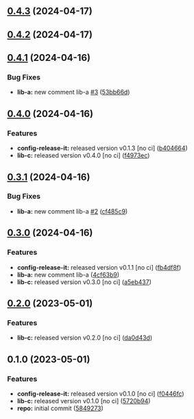 

## [0.4.3](https://github.com/GaborTorma/monorepo-semantic-releases/compare/@mono/lib-a-v0.4.2...@mono/lib-a-v0.4.3) (2024-04-17)

## [0.4.2](https://github.com/GaborTorma/monorepo-semantic-releases/compare/@mono/lib-a-v0.4.1...@mono/lib-a-v0.4.2) (2024-04-17)

## [0.4.1](https://github.com/GaborTorma/monorepo-semantic-releases/compare/@mono/lib-a-v0.4.0...@mono/lib-a-v0.4.1) (2024-04-16)


### Bug Fixes

* **lib-a:** new comment lib-a [#3](https://github.com/GaborTorma/monorepo-semantic-releases/issues/3) ([53bb66d](https://github.com/GaborTorma/monorepo-semantic-releases/commit/53bb66d58d3d04768ee027ee6fb5b6de8e9064d4))

## [0.4.0](https://github.com/GaborTorma/monorepo-semantic-releases/compare/@mono/lib-a-v0.3.1...@mono/lib-a-v0.4.0) (2024-04-16)


### Features

* **config-release-it:** released version v0.1.3 [no ci] ([b404664](https://github.com/GaborTorma/monorepo-semantic-releases/commit/b4046647997d2dd466eaae98edec91ee6fdcb20a))
* **lib-c:** released version v0.4.0 [no ci] ([f4973ec](https://github.com/GaborTorma/monorepo-semantic-releases/commit/f4973ecd499210741bccbe69808f11de3d08007e))

## [0.3.1](https://github.com/GaborTorma/monorepo-semantic-releases/compare/@mono/lib-a-v0.3.0...@mono/lib-a-v0.3.1) (2024-04-16)


### Bug Fixes

* **lib-a:** new comment lib-a [#2](https://github.com/GaborTorma/monorepo-semantic-releases/issues/2) ([cf485c9](https://github.com/GaborTorma/monorepo-semantic-releases/commit/cf485c964cfee981010f477442835d57c3a3898e))

## [0.3.0](https://github.com/GaborTorma/monorepo-semantic-releases/compare/@mono/lib-a-v0.2.0...@mono/lib-a-v0.3.0) (2024-04-16)


### Features

* **config-release-it:** released version v0.1.1 [no ci] ([fb4df8f](https://github.com/GaborTorma/monorepo-semantic-releases/commit/fb4df8fdfbb20082e1d7c6e756db88ce58e661c8))
* **lib-a:** new comment lib-a ([4cf63b9](https://github.com/GaborTorma/monorepo-semantic-releases/commit/4cf63b9c40e685327890b1c4744eb4655a04470c))
* **lib-c:** released version v0.3.0 [no ci] ([a5eb437](https://github.com/GaborTorma/monorepo-semantic-releases/commit/a5eb4376707077771eeeb780ed26c430a598dff2))

## [0.2.0](https://github.com/b12k/monorepo-semantic-releases/compare/@mono/lib-a-v0.1.0...@mono/lib-a-v0.2.0) (2023-05-01)


### Features

* **lib-c:** released version v0.2.0 [no ci] ([da0d43d](https://github.com/b12k/monorepo-semantic-releases/commit/da0d43d9539c6482a3b5b3b7fc1e993724cee886))

## 0.1.0 (2023-05-01)


### Features

* **config-release-it:** released version v0.1.0 [no ci] ([f0446fc](https://github.com/b12k/monorepo-semantic-releases/commit/f0446fc59c62a71c8d9847d38f6de84f001540ad))
* **lib-c:** released version v0.1.0 [no ci] ([5720b94](https://github.com/b12k/monorepo-semantic-releases/commit/5720b9478083eda6a67a39ca8bfb6dbe2e7d97b0))
* **repo:** initial commit ([5849273](https://github.com/b12k/monorepo-semantic-releases/commit/58492737f01fe3a2fd98e0b2b3c0646e6850a8db))